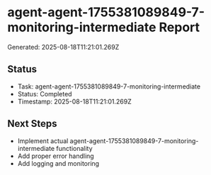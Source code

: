 # agent-agent-1755381089849-7-monitoring-intermediate Report

Generated: 2025-08-18T11:21:01.269Z

## Status
- Task: agent-agent-1755381089849-7-monitoring-intermediate
- Status: Completed
- Timestamp: 2025-08-18T11:21:01.269Z

## Next Steps
- Implement actual agent-agent-1755381089849-7-monitoring-intermediate functionality
- Add proper error handling
- Add logging and monitoring
